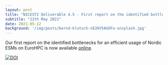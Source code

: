 ```yaml
---
layout: post
title: "NICEST2 Deliverable 4.5 - First report on the identified bottlenecks for an efficient usage of Nordic ESMs on EuroHPC"
subtitle: "12th May 2021"
date: 2021-05-12
background: '/img/posts/bernd-klutsch-nE2HV5AUXFo-unsplash.jpg'
---
```


Our first report on the identified bottlenecks for an efficient usage of Nordic ESMs on EuroHPC is now available [online](https://doi.org/10.5281/zenodo.4749515).

[![DOI](https://zenodo.org/badge/DOI/10.5281/zenodo.4749515.svg)](https://doi.org/10.5281/zenodo.4749515)
